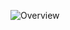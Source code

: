 ![Overview](https://github-readme-stats.vercel.app/api?username=Radioplus&include_all_commits=true&count_private=true&title_color=FFFFFF&text_color=FFFFFF&bg_color=20,000000,000000,000000,000000
)

